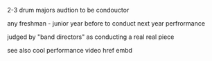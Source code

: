 

2-3 drum majors audtion to be condouctor

any freshman - junior year before to conduct next year perfrormance 

judged by "band directors" as conducting a real real piece

see also cool performance video href embd
